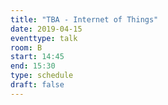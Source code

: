 ```yaml
---
title: "TBA - Internet of Things"
date: 2019-04-15
eventtype: talk
room: B
start: 14:45
end: 15:30
type: schedule
draft: false
---
```

